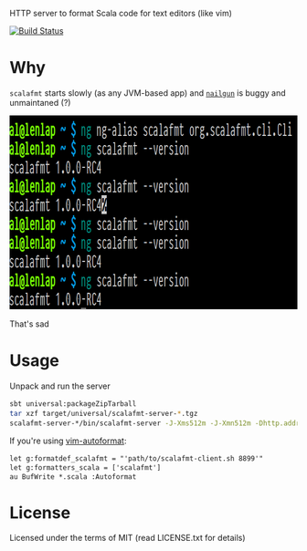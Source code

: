 HTTP server to format Scala code for text editors (like vim)

[![Build Status](https://api.travis-ci.org/alopatindev/scalafmt-server.svg?branch=master)](https://travis-ci.org/alopatindev/scalafmt-server)

# Why
`scalafmt` starts slowly (as any JVM-based app) and [`nailgun`](http://scalameta.org/scalafmt/#Nailgun) is buggy and unmaintaned (?)

<p align="center"><img src="https://raw.githubusercontent.com/alopatindev/assets/master/weird-ng-behavior.png" width="838" height="340"></p>

That's sad

# Usage
Unpack and run the server
```sh
sbt universal:packageZipTarball
tar xzf target/universal/scalafmt-server-*.tgz
scalafmt-server-*/bin/scalafmt-server -J-Xms512m -J-Xmn512m -Dhttp.address=localhost -Dhttp.port=8899 &
```

If you're using [vim-autoformat](https://github.com/Chiel92/vim-autoformat):
```viml
let g:formatdef_scalafmt = "'path/to/scalafmt-client.sh 8899'"
let g:formatters_scala = ['scalafmt']
au BufWrite *.scala :Autoformat
```

# License
Licensed under the terms of MIT (read LICENSE.txt for details)
